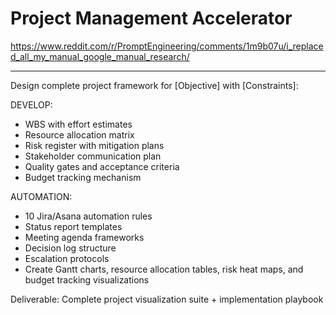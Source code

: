 # Project Management Accelerator

<https://www.reddit.com/r/PromptEngineering/comments/1m9b07u/i_replaced_all_my_manual_google_manual_research/>

---

Design complete project framework for [Objective] with [Constraints]:

DEVELOP:

- WBS with effort estimates
- Resource allocation matrix
- Risk register with mitigation plans
- Stakeholder communication plan
- Quality gates and acceptance criteria
- Budget tracking mechanism

AUTOMATION:

- 10 Jira/Asana automation rules
- Status report templates
- Meeting agenda frameworks
- Decision log structure
- Escalation protocols
- Create Gantt charts, resource allocation tables, risk heat maps, and budget tracking visualizations

Deliverable: Complete project visualization suite + implementation playbook
